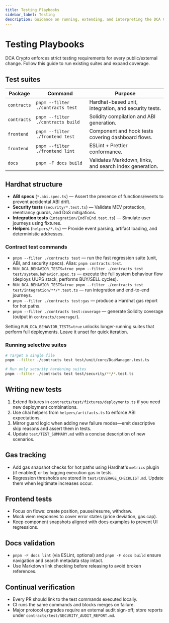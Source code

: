 ```yaml
---
title: Testing Playbooks
sidebar_label: Testing
description: Guidance on running, extending, and interpreting the DCA Crypto smart contract and frontend test suites.
---
```


# Testing Playbooks

DCA Crypto enforces strict testing requirements for every public/external change. Follow this guide to run existing suites and expand coverage.

## Test suites

| Package | Command | Purpose |
| --- | --- | --- |
| `contracts` | `pnpm --filter ./contracts test` | Hardhat-based unit, integration, and security tests. |
| `contracts` | `pnpm --filter ./contracts build` | Solidity compilation and ABI generation. |
| `frontend` | `pnpm --filter ./frontend test` | Component and hook tests covering dashboard flows. |
| `frontend` | `pnpm --filter ./frontend lint` | ESLint + Prettier conformance. |
| `docs` | `pnpm -F docs build` | Validates Markdown, links, and search index generation. |

## Hardhat structure

- **ABI specs** (`*.abi.spec.ts`) — Assert the presence of functions/events to prevent accidental ABI drift.
- **Security tests** (`security/*.test.ts`) — Validate MEV protection, reentrancy guards, and DoS mitigations.
- **Integration tests** (`integration/EndToEnd.test.ts`) — Simulate user journeys using fixtures.
- **Helpers** (`helpers/*.ts`) — Provide event parsing, artifact loading, and deterministic addresses.

### Contract test commands

- `pnpm --filter ./contracts test` — run the fast regression suite (unit, ABI, and security specs). Alias: `pnpm contracts:test`.
- ``RUN_DCA_BEHAVIOR_TESTS=true pnpm --filter ./contracts test test/system.behavior.spec.ts`` — execute the full system behaviour flow (deploys UUPS stack, performs BUY/SELL cycles).
- ``RUN_DCA_BEHAVIOR_TESTS=true pnpm --filter ./contracts test test/integration/**/*.test.ts`` — run integration and end-to-end journeys.
- `pnpm --filter ./contracts test:gas` — produce a Hardhat gas report for hot paths.
- `pnpm --filter ./contracts test:coverage` — generate Solidity coverage (output in `contracts/coverage/`).

Setting `RUN_DCA_BEHAVIOR_TESTS=true` unlocks longer-running suites that perform full deployments. Leave it unset for quick iteration.

### Running selective suites

```bash
# Target a single file
pnpm --filter ./contracts test test/unit/core/DcaManager.test.ts

# Run only security hardening suites
pnpm --filter ./contracts test test/security/**/*.test.ts
```

## Writing new tests

1. Extend fixtures in `contracts/test/fixtures/deployments.ts` if you need new deployment combinations.  
2. Use chai helpers from `helpers/artifacts.ts` to enforce ABI expectations.  
3. Mirror guard logic when adding new failure modes—emit descriptive skip reasons and assert them in tests.  
4. Update `test/TEST_SUMMARY.md` with a concise description of new scenarios.

## Gas tracking

- Add gas snapshot checks for hot paths using Hardhat's `metrics` plugin (if enabled) or by logging execution gas in tests.  
- Regression thresholds are stored in `test/COVERAGE_CHECKLIST.md`. Update them when legitimate increases occur.

## Frontend tests

- Focus on flows: create position, pause/resume, withdraw.  
- Mock viem responses to cover error states (price deviation, gas cap).  
- Keep component snapshots aligned with docs examples to prevent UI regressions.

## Docs validation

- `pnpm -F docs lint` (via ESLint, optional) and `pnpm -F docs build` ensure navigation and search metadata stay intact.  
- Use Markdown link checking before releasing to avoid broken references.

## Continual verification

- Every PR should link to the test commands executed locally.  
- CI runs the same commands and blocks merges on failure.  
- Major protocol upgrades require an external audit sign-off; store reports under `contracts/test/SECURITY_AUDIT_REPORT.md`.
